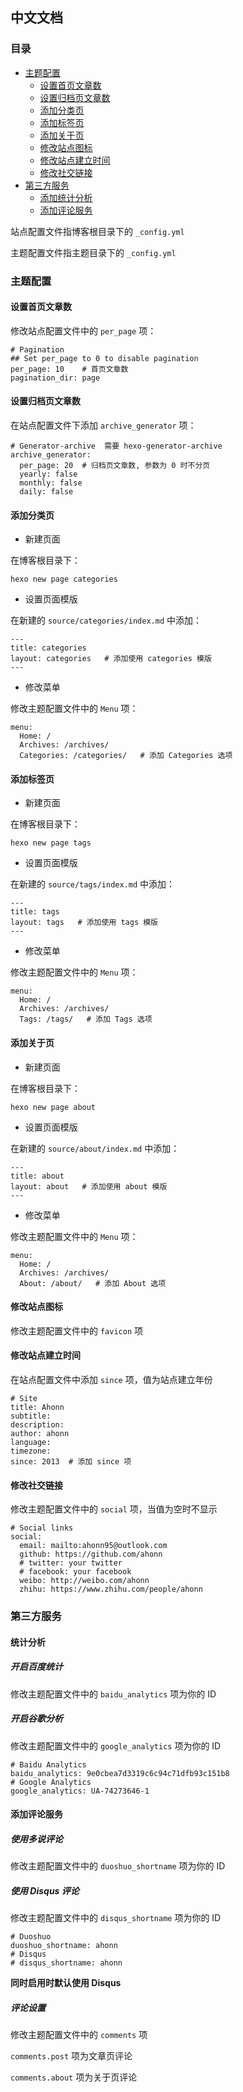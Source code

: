 ## 中文文档

### 目录
- [主题配置](#主题配置)
  + [设置首页文章数](#设置首页文章数)
  + [设置归档页文章数](#设置归档页文章数)
  + [添加分类页](#添加分类页)
  + [添加标签页](#添加标签页)
  + [添加关于页](#添加关于页)
  + [修改站点图标](#修改站点图标)
  + [修改站点建立时间](#修改站点建立时间)
  + [修改社交链接](#社交链接)
- [第三方服务](#第三方服务)
  + [添加统计分析](#添加统计分析)
  + [添加评论服务](#添加评论服务)

站点配置文件指博客根目录下的 `_config.yml`

主题配置文件指主题目录下的 `_config.yml`

### 主题配置

#### 设置首页文章数
修改站点配置文件中的 `per_page` 项：
```
# Pagination
## Set per_page to 0 to disable pagination
per_page: 10    # 首页文章数
pagination_dir: page
```

#### 设置归档页文章数
在站点配置文件下添加 `archive_generator` 项：
```
# Generator-archive  需要 hexo-generator-archive
archive_generator:
  per_page: 20  # 归档页文章数, 参数为 0 时不分页
  yearly: false
  monthly: false
  daily: false
```


#### 添加分类页
- 新建页面

在博客根目录下：
```
hexo new page categories
```
- 设置页面模版

在新建的 `source/categories/index.md` 中添加：
```
---
title: categories
layout: categories   # 添加使用 categories 模版
---
```
- 修改菜单

修改主题配置文件中的 `Menu` 项：
```
menu:
  Home: /
  Archives: /archives/
  Categories: /categories/   # 添加 Categories 选项
```

#### 添加标签页
- 新建页面

在博客根目录下：
```
hexo new page tags
```
- 设置页面模版

在新建的 `source/tags/index.md` 中添加：
```
---
title: tags
layout: tags   # 添加使用 tags 模版
---
```
- 修改菜单

修改主题配置文件中的 `Menu` 项：
```
menu:
  Home: /
  Archives: /archives/
  Tags: /tags/   # 添加 Tags 选项
```

#### 添加关于页
- 新建页面

在博客根目录下：
```
hexo new page about
```
- 设置页面模版

在新建的 `source/about/index.md` 中添加：
```
---
title: about
layout: about   # 添加使用 about 模版
---
```
- 修改菜单

修改主题配置文件中的 `Menu` 项：
```
menu:
  Home: /
  Archives: /archives/
  About: /about/   # 添加 About 选项
```

#### 修改站点图标
修改主题配置文件中的 `favicon` 项

#### 修改站点建立时间
在站点配置文件中添加 `since` 项，值为站点建立年份
```
# Site
title: Ahonn
subtitle:
description:
author: ahonn
language:
timezone:
since: 2013  # 添加 since 项
```

#### 修改社交链接
修改主题配置文件中的 `social` 项，当值为空时不显示

```
# Social links
social:
  email: mailto:ahonn95@outlook.com
  github: https://github.com/ahonn
  # twitter: your twitter
  # facebook: your facebook
  weibo: http://weibo.com/ahonn
  zhihu: https://www.zhihu.com/people/ahonn
```

### 第三方服务

#### 统计分析

##### 开启百度统计

修改主题配置文件中的 `baidu_analytics` 项为你的 ID

##### 开启谷歌分析

修改主题配置文件中的 `google_analytics` 项为你的 ID
```
# Baidu Analytics
baidu_analytics: 9e0cbea7d3319c6c94c71dfb93c151b8
# Google Analytics
google_analytics: UA-74273646-1
```

#### 添加评论服务

##### 使用多说评论

修改主题配置文件中的 `duoshuo_shortname` 项为你的 ID

##### 使用 Disqus 评论

修改主题配置文件中的 `disqus_shortname` 项为你的 ID

```
# Duoshuo
duoshuo_shortname: ahonn
# Disqus
# disqus_shortname: ahonn
```

**同时启用时默认使用 Disqus**

##### 评论设置

修改主题配置文件中的 `comments` 项

`comments.post` 项为文章页评论

`comments.about` 项为关于页评论